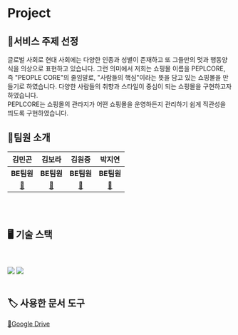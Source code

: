 # Project
<div align="center><img src = "" />

## 👗서비스 주제 선정
글로벌 사회로 현대 사회에는 다양한 인종과 성별이 존재하고 또 그들만의 멋과 행동양식을 의상으로 표현하고 있습니다. 그런 의미에서 저희는 쇼핑몰 이름을 PEPLCORE, 즉 "PEOPLE CORE"의 줄임말로, "사람들의 핵심"이라는 뜻을 담고 있는 쇼핑몰을 만들기로 하였습니다. 다양한 사람들의 취향과 스타일이 중심이 되는 쇼핑몰을 구현하고자 하였습니다.<br>
PEPLCORE는 쇼핑몰의 관라지가 어떤 쇼핑몰을 운영하든지 관리하기 쉽게 직관성을 띄도록 구현하였습니다.
<br>

## 👥팀원 소개
|**김민곤**|**김보라**|**김원중**|**박지연**| 
|:---:|:---:|:---:|:---:|
|**BE팀원**|**BE팀원**|**BE팀원**|**BE팀원**|
|[🔗](https://github.com/)|[🔗](https://github.com/kimpurple0520)|[🔗](https://github.com/gimpo5975)|[🔗](https://github.com/yeonjp)|

<br></br>

## 🖥 기술 스택
<br></br>
<img src="https://img.shields.io/badge/HTML5-E34F26?style=flat&logo=HTML5&logoColor=white" />
	<img src="https://img.shields.io/badge/CSS3-1572B6?style=flat&logo=CSS3&logoColor=white" />
  <br></br>

## 🏷 사용한 문서 도구
[🔗Google Drive](https://drive.google.com/drive/folders/1FkgtakCxOT1lR2b5CqQNYS4lWRL1cztg?usp=sharing)
